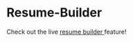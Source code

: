 # Resume-Builder

Check out the live <a href="https://worked123.github.io/resume-builder/">resume builder </a> feature!
